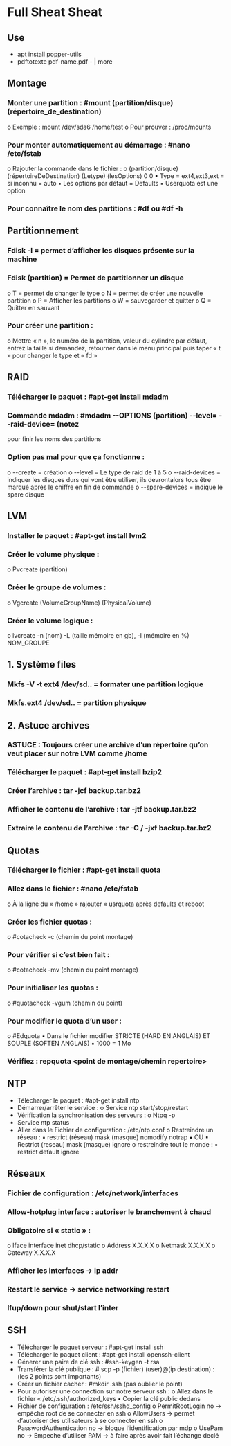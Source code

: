 # Full Sheat Sheat
## Use 
- apt install popper-utils 
- pdftotexte pdf-name.pdf - | more

## Montage
### Monter une partition : #mount (partition/disque) (répertoire_de_destination)
o Exemple : mount /dev/sda6 /home/test
o Pour prouver : /proc/mounts
### Pour monter automatiquement au démarrage : #nano /etc/fstab
o Rajouter la commande dans le fichier :
o (partition/disque) (répertoireDeDestination) (Letype) (lesOptions) 0 0
▪ Type = ext4,ext3,ext = si inconnu = auto
▪ Les options par défaut = Defaults
▪ Userquota est une option
### Pour connaître le nom des partitions : #df ou #df -h

## Partitionnement
### Fdisk -l = permet d’afficher les disques présente sur la machine
### Fdisk (partition) = Permet de partitionner un disque
o T = permet de changer le type
o N = permet de créer une nouvelle partition
o P = Afficher les partitions
o W = sauvegarder et quitter
o Q = Quitter en sauvant
### Pour créer une partition :
o Mettre « n », le numéro de la partition, valeur du cylindre par défaut, entrez
la taille si demandez, retourner dans le menu principal puis taper « t » pour
changer le type et « fd »

## RAID
### Télécharger le paquet : #apt-get install mdadm
### Commande mdadm : #mdadm --OPTIONS (partition) --level= --raid-device= (notez
pour finir les noms des partitions
### Option pas mal pour que ça fonctionne :
o --create = création
o --level = Le type de raid de 1 à 5
o --raid-devices = indiquer les disques durs qui vont être utiliser, ils devrontalors tous être marqué après le chiffre en fin de commande
o --spare-devices = indique le spare disque

## LVM
### Installer le paquet : #apt-get install lvm2
### Créer le volume physique :
o Pvcreate (partition)
### Créer le groupe de volumes :
o Vgcreate (VolumeGroupName) (PhysicalVolume)
### Créer le volume logique :
o lvcreate -n (nom) -L (taille mémoire en gb), -l (mémoire en %) NOM_GROUPE
## 1. Système files
### Mkfs -V -t ext4 /dev/sd.. = formater une partition logique
### Mkfs.ext4 /dev/sd.. = partition physique
## 2. Astuce archives
### ASTUCE : Toujours créer une archive d’un répertoire qu’on veut placer sur notre LVM comme /home
### Télécharger le paquet : #apt-get install bzip2
### Créer l’archive : tar -jcf backup.tar.bz2
### Afficher le contenu de l’archive : tar -jtf backup.tar.bz2
### Extraire le contenu de l’archive : tar -C / -jxf backup.tar.bz2
## Quotas
### Télécharger le fichier : #apt-get install quota
### Allez dans le fichier : #nano /etc/fstab
o À la ligne du « /home » rajouter « usrquota après defaults et reboot
### Créer les fichier quotas :
o #cotacheck -c (chemin du point montage)
### Pour vérifier si c’est bien fait :
o #cotacheck -mv (chemin du point montage)
### Pour initialiser les quotas :
o #quotacheck -vgum (chemin du point)
### Pour modifier le quota d’un user :
o #Edquota <user>
▪ Dans le fichier modifier STRICTE (HARD EN ANGLAIS) ET SOUPLE (SOFTEN ANGLAIS)
▪ 1000 = 1 Mo
### Vérifiez : repquota <point de montage/chemin repertoire>

## NTP
- Télécharger le paquet : #apt-get install ntp
- Démarrer/arrêter le service :
o Service ntp start/stop/restart
- Vérification la synchronisation des serveurs :
o Ntpq -p
- Service ntp status
- Aller dans le Fichier de configuration : /etc/ntp.conf
o Restreindre un réseau :
▪ restrict (réseau) mask (masque) nomodify notrap
▪ OU
▪ Restrict (reseau) mask (masque) ignore
o restreindre tout le monde :
▪ restrict default ignore
## Réseaux
### Fichier de configuration : /etc/network/interfaces
### Allow-hotplug interface : autoriser le branchement à chaud
### Obligatoire si « static » :
o Iface interface inet dhcp/static
o Address X.X.X.X
o Netmask X.X.X.X
o Gateway X.X.X.X
### Afficher les interfaces → ip addr
### Restart le service → service networking restart
### Ifup/down pour shut/start l’inter

  ## SSH
- Télécharger le paquet serveur : #apt-get install ssh
- Télécharger le paquet client : #apt-get install openssh-client
- Génerer une paire de clé ssh : #ssh-keygen -t rsa
- Transférer la clé publique : # scp -p (fichier) (user)@(ip destination) : (les 2 points
sont importants)
- Créer un fichier cacher : #mkdir .ssh (pas oublier le point)
- Pour autoriser une connection sur notre serveur ssh :
o Allez dans le fichier « /etc/.ssh/authorized_keys
▪ Copier la clé public dedans
- Fichier de configuration : /etc/ssh/sshd_config
o PermitRootLogin no → empêche root de se connecter en ssh
o AllowUsers → permet d’autoriser des utilisateurs à se connecter en ssh
o PasswordAuthentication no → bloque l’identification par mdp
o UsePam no → Empeche d’utiliser PAM → à faire après avoir fait l’échange declé
  
## 

